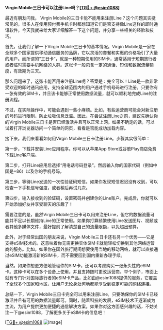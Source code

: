 **Virgin Mobile三日卡可以注册Line吗？[[TG💪+ @esim1088](https://t.me/s/esim1088)]**

最近有朋友问我， Virgin Mobile的三日卡能不能用来注册Line？这个问题其实挺常见的，很多人在使用预付费手机卡时都想知道它们是否支持像Line这样的即时通讯软件。今天我就来给大家详细解答一下这个问题，并分享一些相关的经验和技巧。

首先，让我们了解一下Virgin Mobile三日卡的基本情况。Virgin Mobile是一家在全球多个国家提供移动通信服务的品牌，它以灵活的套餐和实惠的价格吸引了大量的用户。而所谓的“三日卡”，就是一种短期使用的SIM卡，通常适用于短期旅行者或者临时需要手机网络的人群。这张卡一般包含一定的通话、短信和数据流量额度，有效期为三天。

那么问题来了，这张卡能否用来注册Line呢？答案是：完全可以！Line是一款非常受欢迎的即时通讯应用，支持全球范围内的用户通过手机号码进行注册。只要你有一张有效的SIM卡，并且该卡能够正常使用数据流量，就可以顺利地完成Line的注册流程。

不过，在实际操作中，可能会遇到一些小麻烦。比如，有些运营商可能会对新注册的号码进行限制，防止垃圾信息泛滥。因此，在尝试注册Line之前，建议先确认你的Virgin Mobile三日卡是否已经激活并且可以正常上网。如果不确定的话，可以试着打开浏览器访问一个简单的网页，看看是否能成功加载内容。

接下来，我们来看看如何用Virgin Mobile三日卡注册Line。步骤其实很简单：

第一步，下载并安装Line应用程序。你可以从苹果App Store或谷歌Play商店免费下载Line客户端。

第二步，打开Line应用后选择“用电话号码登录”。然后输入你的国家代码（例如中国是+86）以及你的手机号码。

第三步，等待Line发送的一次性验证码短信。如果你发现短信迟迟没有收到，可以检查一下手机信号强度，或者稍后再试几次。

第四步，输入接收到的验证码，设置密码并创建你的Line账户。完成后，你就可以开始添加好友并享受聊天的乐趣了！

需要注意的是，虽然Virgin Mobile三日卡可以用来注册Line，但它的数据流量可能并不足以长期维持Line的正常使用。如果你打算频繁使用Line发送图片、视频或者其他多媒体文件，最好提前了解清楚自己的流量限额，以免超出预算。

此外，对于经常出国的朋友来说，Virgin Mobile三日卡还有另一个优势——它是支持eSIM技术的。这意味着你无需更换实体SIM卡就能轻松切换到其他网络运营商的服务。比如，如果你在国外旅行期间想要使用当地的移动网络，就可以直接通过eSIM功能激活新的SIM卡，而不需要回到国内重新办理手续。

当然，如果你想更方便地管理你的SIM卡，还可以考虑购买一张永久性的eSIM卡。这种卡可以在多个设备上使用，并且支持随时更改运营商。举个例子，市面上就有专门针对国际旅行者的eSIM卡产品，比如由@esim1088提供的服务，它覆盖了全球多个国家和地区，让用户无论身处何地都能享受到稳定可靠的网络连接。

总结一下，Virgin Mobile三日卡完全可以用来注册Line，只要确保你的SIM卡已经激活并且有可用的数据流量即可。同时，随着科技的发展，eSIM技术正逐渐成为主流，为用户提供更加便捷的通信解决方案。如果你对这方面感兴趣的话，不妨关注一下@esim1088，了解更多关于eSIM卡的信息吧！

[[TG💪+ @esim1088](https://t.me/s/esim1088) ![Image](https://i.postimg.cc/4NQfJmqS/Snipaste-2025-05-13-00-14-12.png)]